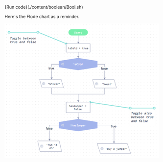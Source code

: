 {Run code}(./content/boolean/Bool.sh)

Here's the Flode chart as a reminder.

![](content/boolean/Bool.png)
